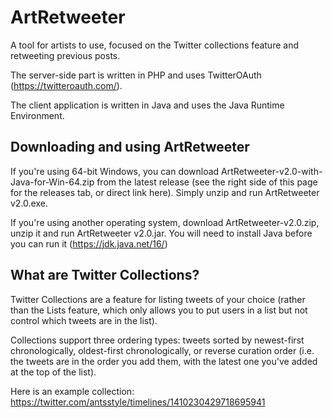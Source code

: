 # ArtRetweeter
A tool for artists to use, focused on the Twitter collections feature and retweeting previous posts.

The server-side part is written in PHP and uses TwitterOAuth (https://twitteroauth.com/).

The client application is written in Java and uses the Java Runtime Environment.

## Downloading and using ArtRetweeter

If you're using 64-bit Windows, you can download ArtRetweeter-v2.0-with-Java-for-Win-64.zip from the latest release (see the right side of this page for the releases tab, or direct link here). Simply unzip and run ArtRetweeter v2.0.exe.

If you're using another operating system, download ArtRetweeter-v2.0.zip, unzip it and run ArtRetweeter v2.0.jar. You will need to install Java before you can run it (https://jdk.java.net/16/)

## What are Twitter Collections?

Twitter Collections are a feature for listing tweets of your choice (rather than the Lists feature, which only allows you to put users in a list but not control which tweets are in the list).

Collections support three ordering types: tweets sorted by newest-first chronologically, oldest-first chronologically, or reverse curation order (i.e. the tweets are in the order you add them, with the latest one you've added at the top of the list).

Here is an example collection: https://twitter.com/antsstyle/timelines/1410230429718695941
